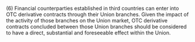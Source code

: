 (6) Financial counterparties established in third countries can enter into OTC derivative contracts through their Union branches. Given the impact of the activity of those branches on the Union market, OTC derivative contracts concluded between those Union branches should be considered to have a direct, substantial and foreseeable effect within the Union.